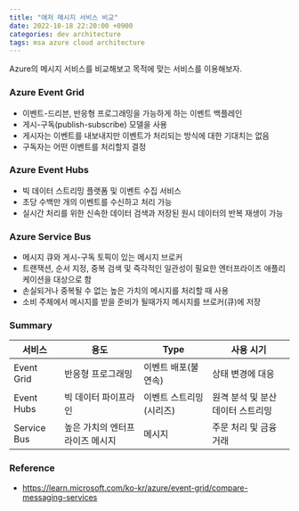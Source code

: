 ```yaml
---
title: "애저 메시지 서비스 비교"
date: 2022-10-18 22:20:00 +0900
categories: dev architecture
tags: msa azure cloud architecture
---
```


Azure의 메시지 서비스를 비교해보고 목적에 맞는 서비스를 이용해보자.

### Azure Event Grid
- 이벤트-드리븐, 반응형 프로그래밍을 가능하게 하는 이벤트 백플레인 
- 게시-구독(publish-subscribe) 모델을 사용 
- 게시자는 이벤트를 내보내지만 이벤트가 처리되는 방식에 대한 기대치는 없음 
- 구독자는 어떤 이벤트를 처리할지 결정 

### Azure Event Hubs 
- 빅 데이터 스트리밍 플랫폼 및 이벤트 수집 서비스 
- 초당 수백만 개의 이벤트를 수신하고 처리 가능 
- 실시간 처리를 위한 신속한 데이터 검색과 저장된 원시 데이터의 반복 재생이 가능 

### Azure Service Bus 
- 메시지 큐와 게시-구독 토픽이 있는 메시지 브로커
- 트랜잭션, 순서 지정, 중복 검색 및 즉각적인 일관성이 필요한 엔터프라이즈 애플리케이션을 대상으로 함 
- 손실되거나 중복될 수 없는 높은 가치의 메시지를 처리할 때 사용 
- 소비 주체에서 메시지를 받을 준비가 될때가지 메시지를 브로커(큐)에 저장

### Summary

서비스 |용도 |Type |사용 시기
----|-----|------|-----
Event Grid |반응형 프로그래밍 |이벤트 배포(불연속) |상태 변경에 대응 
Event Hubs | 빅 데이터 파이프라인  | 이벤트 스트리밍(시리즈) | 원격 분석 및 분산 데이터 스트리밍 
Service Bus | 높은 가치의 엔터프라이즈 메시지 | 메시지  | 주문 처리 및 금융 거래 

### Reference
- https://learn.microsoft.com/ko-kr/azure/event-grid/compare-messaging-services
